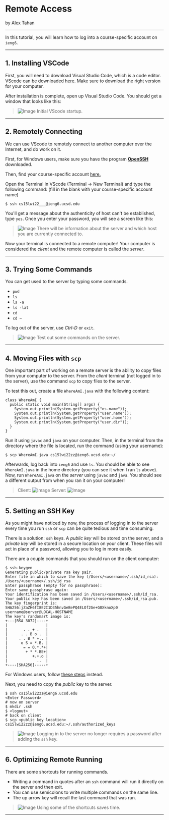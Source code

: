 # **Remote Access**
by Alex Tahan
***
In this tutorial, you will learn how to log into a course-specific account on `ieng6`.
***

## 1. Installing VSCode
First, you will need to download Visual Studio Code, which is a code editor. VScode can be downloaded [here](https://code.visualstudio.com/). Make sure to download the right version for your computer.

After installation is complete, open up Visual Studio Code. You should get a window that looks like this: 

> ![Image](vscode-startup.png)
> Initial VScode startup.
***


## 2. Remotely Connecting
We can use VScode to remotely connect to another computer over the Internet, and do work on it.

First, for Windows users, make sure you have the program **[OpenSSH](https://docs.microsoft.com/en-us/windows-server/administration/openssh/openssh_install_firstuse)** downloaded.

Then, find your course-specific account [here.](https://sdacs.ucsd.edu/~icc/index.php)

Open the Terminal in VScode (Terminal -> New Terminal) and type the following command: (fill in the blank with your course-specific account name) 
```
$ ssh cs15lwi22___@ieng6.ucsd.edu
```
You'll get a message about the authenticity of host can't be established, type `yes`. Once you enter your password, you will see a screen like this: 
> ![Image](lab1pic2.png) 
> There will be information about the server and which host you are currently connected to.

Now your terminal is connected to a remote computer! Your computer is considered the *client* and the remote computer is called the *server*.
***

## 3. Trying Some Commands
You can get used to the server by typing some commands.
- `pwd`
- `ls`
- `ls -a`
- `ls -lat`
- `cd`
- `cd ~`

To log out of the server, use *Ctrl-D* or `exit`.

> ![Image](lab1pic3.png) 
> Test out some commands on the server.
***

## 4. Moving Files with `scp`
One important part of working on a remote server is the ability to copy files from your computer to the server. From the *client* terminal (not logged in to the server), use the command `scp` to copy files to the server. 

To test this out, create a file `WhereAmI.java` with the following content: 
```
class WhereAmI {
  public static void main(String[] args) {
    System.out.println(System.getProperty("os.name"));
    System.out.println(System.getProperty("user.name"));
    System.out.println(System.getProperty("user.home"));
    System.out.println(System.getProperty("user.dir"));
  }
}
```

Run it using `javac` and `java` on your computer.
Then, in the terminal from the directory where the file is located, run the command (using your username):
```
$ scp WhereAmI.java cs15lwi22zz@ieng6.ucsd.edu:~/
```

Afterwards, log back into `ieng6` and use `ls`. You should be able to see `WhereAmI.java` in the home directory (you can see it when I ran `ls` above).
Now, run `WhereAmI.java` on the *server* using `javac` and `java`. You should see a different output from when you ran it on your computer!

> Client: 
> ![Image](lab1pic4.png)
> Server:
> ![Image](lab1pic5.png)
***

## 5. Setting an SSH Key
As you might have noticed by now, the process of logging in to the server every time you run `ssh` or `scp` can be quite tedious and time consuming. 

There is a solution: `ssh` keys. A *public key* will be stored on the server, and a *private key* will be stored in a secure location on your client. These files will act in place of a password, allowing you to log in more easily. 

There are a couple commands that you should run on the client computer: 
```
$ ssh-keygen
Generating public/private rsa key pair.
Enter file in which to save the key (/Users/<username>/.ssh/id_rsa): /Users/<username>/.ssh/id_rsa
Enter passphrase (empty for no passphrase): 
Enter same passphrase again: 
Your identification has been saved in /Users/<username>/.ssh/id_rsa.
Your public key has been saved in /Users/<username>/.ssh/id_rsa.pub.
The key fingerprint is:
SHA256:jZaZH6fI8E2I1D35hnvGeBePQ4ELOf2Ge+G0XknoXp0 username@server@LOCAL-HOSTNAME
The key's randomart image is:
+---[RSA 3072]----+
|                 |
|       . . + .   |
|      . . B o .  |
|     . . B * +.. |
|      o S = *.B. |
|       = = O.*.*+|
|        + * *.BE+|
|           +.+.o |
|             ..  |
+----[SHA256]-----+
```

For Windows users, follow [these steps](https://docs.microsoft.com/en-us/windows-server/administration/openssh/openssh_keymanagement#user-key-generation) instead.

Next, you need to copy the *public* key to the server.
```
$ ssh cs15lwi22zz@ieng6.ucsd.edu
<Enter Password>
# now on server
$ mkdir .ssh
$ <logout>
# back on client
$ scp <public key location> cs15lwi22zz@ieng6.ucsd.edu:~/.ssh/authorized_keys
```
> ![Image](lab1pic6.png)
> Logging in to the server no longer requires a password after adding the `ssh` key.
***

## 6. Optimizing Remote Running
There are some shortcuts for running commands.
- Writing a command in quotes after an `ssh` command will run it directly on the server and then exit. 
- You can use semicolons to write multiple commands on the same line.
- The up arrow key will recall the last command that was run.
> ![Image](lab1pic7.png)
> Using some of the shortcuts saves time.
***

